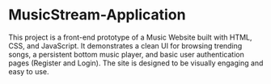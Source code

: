 # MusicStream-Application
This project is a front-end prototype of a Music Website built with HTML, CSS, and JavaScript. It demonstrates a clean UI for browsing trending songs, a persistent bottom music player, and basic user authentication pages (Register and Login). The site is designed to be visually engaging and easy to use.

